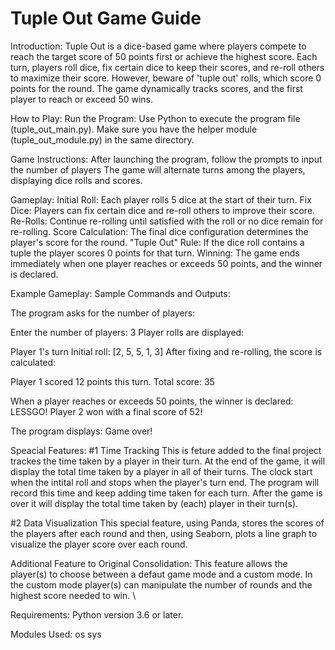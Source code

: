# Tuple Out Game Guide

Introduction:
Tuple Out is a dice-based game where players compete to reach the target score of 50 points first or achieve the highest score. Each turn, players roll dice, fix certain dice to keep their scores, and re-roll others to maximize their score. However, beware of 'tuple out' rolls, which score 0 points for the round. The game dynamically tracks scores, and the first player to reach or exceed 50 wins.
 
How to Play:
Run the Program: Use Python to execute the program file (tuple_out_main.py). Make sure you have the helper module (tuple_out_module.py) in the same directory.

Game Instructions:
After launching the program, follow the prompts to input the number of players
The game will alternate turns among the players, displaying dice rolls and scores.

Gameplay:
Initial Roll: Each player rolls 5 dice at the start of their turn.
Fix Dice: Players can fix certain dice and re-roll others to improve their score.
Re-Rolls: Continue re-rolling until satisfied with the roll or no dice remain for re-rolling.
Score Calculation: The final dice configuration determines the player's score for the round.
"Tuple Out" Rule: If the dice roll contains a tuple the player scores 0 points for that turn.
Winning: The game ends immediately when one player reaches or exceeds 50 points, and the winner is declared.

Example Gameplay:
Sample Commands and Outputs:

The program asks for the number of players:

Enter the number of players: 3
Player rolls are displayed:


Player 1's turn
Initial roll: [2, 5, 5, 1, 3]
After fixing and re-rolling, the score is calculated:

Player 1 scored 12 points this turn.
Total score: 35

When a player reaches or exceeds 50 points, the winner is declared:
LESSGO! Player 2 won with a final score of 52!

The program displays:
Game over!


Speacial Features:
#1 Time Tracking
This is feture added to the final project trackes the time taken by a player in their turn. At the end of the game, it will display the total time taken by a player in all of their turns. The clock start when the intital roll and stops when the player's turn end. The program will record this time and keep adding time taken for each turn. After the game is over it will display the total time taken by (each) player in their turn(s).

#2 Data Visualization 
This special feature, using Panda, stores the scores of the players after each round and then, using Seaborn, plots a line graph to visualize the player score over each round.


Additional Feature to Original Consolidation:
This feature allows the player(s) to choose between a defaut game mode and a custom mode. In the custom mode player(s) can manipulate the number of rounds and the highest score needed to win. \


Requirements:
Python version 3.6 or later.

Modules Used: 
os
sys
